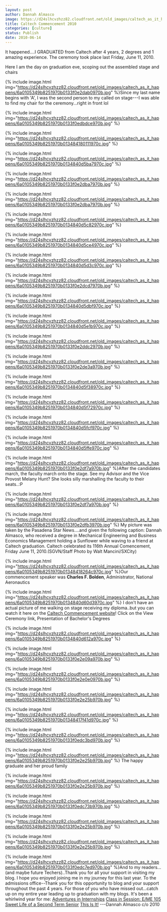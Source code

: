 ```yaml
---
layout: post
author: Dannah Almasco
image: https://d24slhcvzhzz82.cloudfront.net/old_images/caltech_as_it_happens/6a0105349b8251970b0133f0e2da5e970b.jpg
title: Caltech Commencement 2010
categories: [culture]
status: Publish
date: 2010-06-14
---
```


It happened....I GRADUATED from Caltech after 4 years, 2 degrees and 1 amazing experience. The ceremony took place last Friday, June 11, 2010.

Here I am the day on graduation eve, scoping out the assembled stage and chairs


{% include image.html img="https://d24slhcvzhzz82.cloudfront.net/old_images/caltech_as_it_happens/6a0105349b8251970b0133f0e2dab0970b.jpg" %}Since my last name begins with 'A', I was the second person to my called on stage---I was able to find my chair for the ceremony...right in front lol


{% include image.html img="https://d24slhcvzhzz82.cloudfront.net/old_images/caltech_as_it_happens/6a0105349b8251970b0133f0edbdce970b.jpg" %}

{% include image.html img="https://d24slhcvzhzz82.cloudfront.net/old_images/caltech_as_it_happens/6a0105349b8251970b013484180111970c.jpg" %}

{% include image.html img="https://d24slhcvzhzz82.cloudfront.net/old_images/caltech_as_it_happens/6a0105349b8251970b0134840d5ba7970c.jpg" %}


{% include image.html img="https://d24slhcvzhzz82.cloudfront.net/old_images/caltech_as_it_happens/6a0105349b8251970b0133f0e2dba7970b.jpg" %}

{% include image.html img="https://d24slhcvzhzz82.cloudfront.net/old_images/caltech_as_it_happens/6a0105349b8251970b0133f0e2dba7970b.jpg" %}

{% include image.html img="https://d24slhcvzhzz82.cloudfront.net/old_images/caltech_as_it_happens/6a0105349b8251970b0134840d5c82970c.jpg" %}

{% include image.html img="https://d24slhcvzhzz82.cloudfront.net/old_images/caltech_as_it_happens/6a0105349b8251970b0134840d5ce4970c.jpg" %}

{% include image.html img="https://d24slhcvzhzz82.cloudfront.net/old_images/caltech_as_it_happens/6a0105349b8251970b0134840d5d3c970c.jpg" %}

{% include image.html img="https://d24slhcvzhzz82.cloudfront.net/old_images/caltech_as_it_happens/6a0105349b8251970b0133f0e2dcd7970b.jpg" %}

{% include image.html img="https://d24slhcvzhzz82.cloudfront.net/old_images/caltech_as_it_happens/6a0105349b8251970b0134840d5dbf970c.jpg" %}

{% include image.html img="https://d24slhcvzhzz82.cloudfront.net/old_images/caltech_as_it_happens/6a0105349b8251970b0134840d5e1b970c.jpg" %}

{% include image.html img="https://d24slhcvzhzz82.cloudfront.net/old_images/caltech_as_it_happens/6a0105349b8251970b0133f0e2ddc2970b.jpg" %}

{% include image.html img="https://d24slhcvzhzz82.cloudfront.net/old_images/caltech_as_it_happens/6a0105349b8251970b0133f0e2de3a970b.jpg" %}

{% include image.html img="https://d24slhcvzhzz82.cloudfront.net/old_images/caltech_as_it_happens/6a0105349b8251970b0134840d5f38970c.jpg" %}

{% include image.html img="https://d24slhcvzhzz82.cloudfront.net/old_images/caltech_as_it_happens/6a0105349b8251970b0134840d5f72970c.jpg" %}

{% include image.html img="https://d24slhcvzhzz82.cloudfront.net/old_images/caltech_as_it_happens/6a0105349b8251970b0134840d5fcf970c.jpg" %}

{% include image.html img="https://d24slhcvzhzz82.cloudfront.net/old_images/caltech_as_it_happens/6a0105349b8251970b0134840d5ffe970c.jpg" %}

{% include image.html img="https://d24slhcvzhzz82.cloudfront.net/old_images/caltech_as_it_happens/6a0105349b8251970b0133f0e2df7a970b.jpg" %}After the candidates march, the faculty march onto the stage. See my Advisor and the Vice Provost Melany Hunt? She looks silly marshalling the faculty to their seats..:P

{% include image.html img="https://d24slhcvzhzz82.cloudfront.net/old_images/caltech_as_it_happens/6a0105349b8251970b0133f0e2df7a970b.jpg" %}

{% include image.html img="https://d24slhcvzhzz82.cloudfront.net/old_images/caltech_as_it_happens/6a0105349b8251970b0133f0e2dfb3970b.jpg" %}
My picture was taken by the Pasadena Star News....and given the following caption: <span id="spMYCImageCaption">Dannah Almasco, who received a degree in 
Mechanical Engineering and Business Economics Management holding a 
Sunflower while waving to a friend at Caltech graduation. Caltech 
celebrated its 116th Annual Comencement, Friday June 11, 
2010.(SGVN/Staff Photo by Walt Mancini/SXCity)

{% include image.html img="https://d24slhcvzhzz82.cloudfront.net/old_images/caltech_as_it_happens/6a0105349b8251970b01348418264c970c.jpg" %}Our commencement speaker was **Charles F. Bolden**, Administrator, National Aeronautics 

{% include image.html img="https://d24slhcvzhzz82.cloudfront.net/old_images/caltech_as_it_happens/6a0105349b8251970b0134840d60d3970c.jpg" %}
I don't have an actual picture of me walking on stage receiving my diploma..but you can watch it here on the <a href="https://commencement.caltech.edu/info/past_ceremonies.html">Caltech Commencement website</a>! Click on the View Ceremony link, Presentation of Bachelor's Degrees

{% include image.html img="https://d24slhcvzhzz82.cloudfront.net/old_images/caltech_as_it_happens/6a0105349b8251970b0134840d612a970c.jpg" %}


{% include image.html img="https://d24slhcvzhzz82.cloudfront.net/old_images/caltech_as_it_happens/6a0105349b8251970b0133f0e2e09a970b.jpg" %}

{% include image.html img="https://d24slhcvzhzz82.cloudfront.net/old_images/caltech_as_it_happens/6a0105349b8251970b0133f0e2e0e0970b.jpg" %}


{% include image.html img="https://d24slhcvzhzz82.cloudfront.net/old_images/caltech_as_it_happens/6a0105349b8251970b0133f0e2e25b970b.jpg" %}

{% include image.html img="https://d24slhcvzhzz82.cloudfront.net/old_images/caltech_as_it_happens/6a0105349b8251970b01348417f41d970c.jpg" %}

{% include image.html img="https://d24slhcvzhzz82.cloudfront.net/old_images/caltech_as_it_happens/6a0105349b8251970b0133f0edc3bd970b.jpg" %}

{% include image.html img="https://d24slhcvzhzz82.cloudfront.net/old_images/caltech_as_it_happens/6a0105349b8251970b0133f0e2e25b970b.jpg" %}
The happy graduate and her proud family

{% include image.html img="https://d24slhcvzhzz82.cloudfront.net/old_images/caltech_as_it_happens/6a0105349b8251970b0133f0e2e25b970b.jpg" %}

{% include image.html img="https://d24slhcvzhzz82.cloudfront.net/old_images/caltech_as_it_happens/6a0105349b8251970b0133f0edc73b970b.jpg" %}

{% include image.html img="https://d24slhcvzhzz82.cloudfront.net/old_images/caltech_as_it_happens/6a0105349b8251970b0133f0e2e25b970b.jpg" %}</a>

{% include image.html img="https://d24slhcvzhzz82.cloudfront.net/old_images/caltech_as_it_happens/6a0105349b8251970b0133f0e2e25b970b.jpg" %}

{% include image.html img="https://d24slhcvzhzz82.cloudfront.net/old_images/caltech_as_it_happens/6a0105349b8251970b0133f0edc7ed970b.jpg" %}And to my readers...(and maybe future Techers)..Thank you for all your support in visiting my blog. I hope you enjoyed joining me in my journey for this last year. To the admissions office--Thank you for this opportunity to blog and your support throughout the past 4 years. 
For those of you who have missed out...catch up on my entire year leading up to graduation with my blogs. It's been a whirlwind year for me:
<a href="https://caltech.typepad.com/caltech_as_it_happens/adventures-in-internships/">Adventures in Internships</a>
<a href="https://caltech.typepad.com/caltech_as_it_happens/class-in-session-eme-105/">Class in Session: E/ME 105</a>
<a href="https://caltech.typepad.com/caltech_as_it_happens/sweet-life-of-a-second-term-senior/">Sweet Life of a Second Term Senior</a>
<a href="https://caltech.typepad.com/caltech_as_it_happens/this-is-it/">This Is It!</a>
<a href="https://caltech.typepad.com/caltech_as_it_happens/this-is-it/"></a>
---Dannah Almasco c/o 2010
